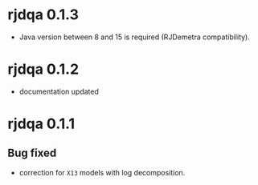 # rjdqa 0.1.3

* Java version between 8 and 15 is required (RJDemetra compatibility).

# rjdqa 0.1.2

- documentation updated

# rjdqa 0.1.1

## Bug fixed

-  correction for `X13` models with log decomposition.
